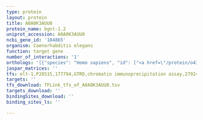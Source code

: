 ```yaml
---
type: protein
layout: protein
title: A0A0K3AUU0
protein_name: bgnt-1.2
uniprot_accession: A0A0K3AUU0
ncbi_gene_id: '184865'
organism: Caenorhabditis elegans
function: target gene
number_of_interactions: '1'
orthologs: '[{"species": "Homo sapiens", "id": ["<a href=\"/protein/o43505\">O43505</a>"]}, {"species": "Mus musculus", "id": ["<a href=\"/protein/q8bwp8\">Q8BWP8</a>"]}, {"species": "Rattus norvegicus", "id": ["D3ZHA1"]}, {"species": "Drosophila melanogaster", "id": ["<a href=\"/protein/q9w1a7\">Q9W1A7</a>"]}, {"species": "Danio rerio", "id": ["<a href=\"/protein/l7yai7\">L7YAI7</a>"]}]'
jaspar_matrices: ''
tfs: elt-1,P28515,177794,GTRD,chromatin immunoprecipitation assay,27924024%5Buid%5D,No
targets: ''
tfs_download: TFLink_tfs_of_A0A0K3AUU0.tsv
targets_download: ''
bindingSites_download: ''
binding_sites_ls: ''

---
```


